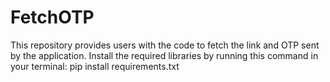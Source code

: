 # FetchOTP
This repository provides users with the code to fetch the link and OTP sent by the application.
  Install the required libraries by running this command in your terminal:
  pip install requirements.txt
